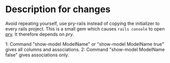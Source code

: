 # Description for changes

Avoid repeating yourself, use pry-rails instead of copying the initializer to every rails project.
This is a small gem which causes `rails console` to open [pry](http://pry.github.com/). It therefore depends on *pry*.

1: Command "show-model ModelName" or "show-model ModelName true" gives all columns and associations.
2: Command "show-model ModelName false" gives associations only.
